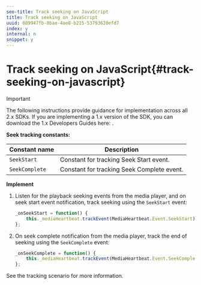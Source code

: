 ```yaml
---
seo-title: Track seeking on JavaScript
title: Track seeking on JavaScript
uuid: 089947fb-8bae-4ae8-b215-53793620efd7
index: y
internal: n
snippet: y
---
```


# Track seeking on JavaScript{#track-seeking-on-javascript}

>[!IMPORTANT]
>
>The following instructions provide guidance for implementation across all 2.x SDKs. If you are implementing a 1.x version of the SDK, you can download the 1.x Developers Guides here: [](../../../sdk-implement/download-sdks.md).

**Seek tracking constants:**

|  Constant name  | Description  |
|---|---|
|  `SeekStart`  | Constant for tracking Seek Start event.  |
|  `SeekComplete`  | Constant for tracking Seek Complete event.  |

**Implement**

1. Listen for the playback seeking events from the media player, and on seek start event notification, track seeking using the `SeekStart` event: 

   ```js
   _onSeekStart = function() { 
       this._mediaHeartbeat.trackEvent(MediaHeartbeat.Event.SeekStart); 
   };
   ```

1. On seek complete notification from the media player, track the end of seeking using the `SeekComplete` event: 

   ```js
   _onSeekComplete = function() { 
       this._mediaHeartbeat.trackEvent(MediaHeartbeat.Event.SeekComplete); 
   };
   ```

See the tracking scenario [](../../../sdk-implement/tracking-scenarios/vod-seeking.md) for more information.
